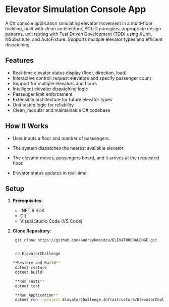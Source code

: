 # Elevator Simulation Console App

A C# console application simulating elevator movement in a multi-floor building, built with clean architecture, SOLID principles, appropriate design patterns, unit testing with Test Driven Development (TDD) using XUnit, NSubstitute, and AutoFixture. Supports multiple elevator types and efficient dispatching.

## Features

- Real-time elevator status display (floor, direction, load)
- Interactive control: request elevators and specify passenger count
- Support for multiple elevators and floors
- Intelligent elevator dispatching logic
- Passenger limit enforcement
- Extensible architecture for future elevator types
- Unit tested logic for reliability
- Clean, modular and maintainable C# codebase

## How It Works

- User inputs a floor and number of passengers.

- The system dispatches the nearest available elevator.

- The elevator moves, passengers board, and it arrives at the requested floor.

- Elevator status updates in real-time.

## Setup
1. **Prerequisites**:
    - .NET 9 SDK
    - Git
    - Visual Studio Code (VS Code)


2. **Clone Repository**:
   ```bash
    git clone https://github.com/audreykmaidza/ELEVATORCHALENGE.git


    cd ElevatorChallenge

   **Restore and Build**
    dotnet restore
    dotnet build

    **Run Tests**
    dotnet test

    **Run Application**
    dotnet run --project ElevatorChallenge.Infrastructure/ElevatorChallenge.Infrastructure.csproj
